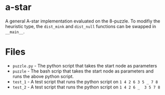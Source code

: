 # a-star
A general A-star implementation evaluated on the 8-puzzle.
To modifiy the heuristic type, the `dist_mink` and `dist_null`
functions can be swapped in `__main__`.

# Files
- `puzzle.py` - The python script that takes the start node as parameters
- `puzzle` - The bash scrip that takes the start node as parameters and runs the above python script.
- `test_1` - A test script that runs the python script on `1 4 2 6 3 5 _ 7 8`
- `test_2` - A test script that runs the python script on `1 4 2 6 _  3 5 7 8`
